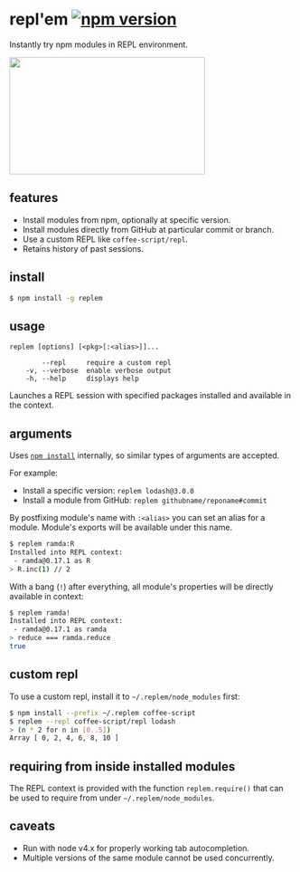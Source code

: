 # repl'em [![npm version](https://badge.fury.io/js/replem.svg)](https://www.npmjs.com/package/replem)

Instantly try npm modules in REPL environment.

<img src="https://raw.githubusercontent.com/raine/replem/media/term.png" width="346" height="207">

## features

- Install modules from npm, optionally at specific version.
- Install modules directly from GitHub at particular commit or branch.
- Use a custom REPL like `coffee-script/repl`.
- Retains history of past sessions.

## install

```sh
$ npm install -g replem
```

## usage

```
replem [options] [<pkg>[:<alias>]]...

        --repl     require a custom repl
    -v, --verbose  enable verbose output
    -h, --help     displays help
```

Launches a REPL session with specified packages installed and available in
the context.

## arguments

Uses [`npm install`](https://docs.npmjs.com/cli/install) internally, so
similar types of arguments are accepted.

For example:

- Install a specific version: `replem lodash@3.0.0`
- Install a module from GitHub: `replem githubname/reponame#commit`

By postfixing module's name with `:<alias>` you can set an alias for a
module. Module's exports will be available under this name.

```sh
$ replem ramda:R
Installed into REPL context:
 - ramda@0.17.1 as R
> R.inc(1) // 2
```

With a bang (`!`) after everything, all module's properties will be directly
available in context:

```sh
$ replem ramda!
Installed into REPL context:
 - ramda@0.17.1 as ramda
> reduce === ramda.reduce
true
```

## custom repl

To use a custom repl, install it to `~/.replem/node_modules` first:

```sh
$ npm install --prefix ~/.replem coffee-script
$ replem --repl coffee-script/repl lodash
> (n * 2 for n in [0..5])
Array [ 0, 2, 4, 6, 8, 10 ]
```

## requiring from inside installed modules

The REPL context is provided with the function `replem.require()` that can be
used to require from under `~/.replem/node_modules`.

## caveats

- Run with node v4.x for properly working tab autocompletion.
- Multiple versions of the same module cannot be used concurrently.
